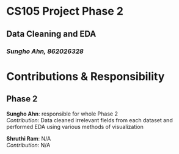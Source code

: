 # CS105 Project Phase 2
## Data Cleaning and EDA

### *Sungho Ahn, 862026328*

# Contributions & Responsibility
## Phase 2
**Sungho Ahn**: responsible for whole Phase 2\
*Contribution*: Data cleaned irrelevant fields from each dataset and performed EDA using various methods of visualization

**Shruthi Ram**: N/A\
*Contribution*: N/A
